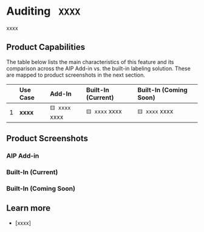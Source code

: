 # Auditing ` XXXX`
xxxx

## Product Capabilities
The table below lists the main characteristics of this feature and its comparison across the AIP Add-in vs. the built-in labeling solution. These are mapped to product screenshots in the next section.


|  | Use Case            | Add-In| Built-In (Current) | Built-In (Coming Soon)|
| :----                  | :---- | :---- | :---- | :---- |
| 1 | **xxxx**           | `🟨 xxxx` xxxx  |  `🟨 xxxx` xxxx  | `🟨 xxxx` xxxx  |


## Product Screenshots

### AIP Add-in


### Built-In (Current)

### Built-In (Coming Soon)


## Learn more
- [xxxx]
